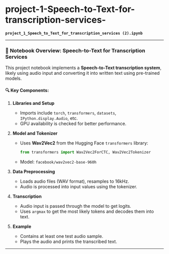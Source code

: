 # project-1-Speech-to-Text-for-transcription-services-

**`project_1_Speech_to_Text_for_transcription_services (2).ipynb`**



---

### 📘 **Notebook Overview: Speech-to-Text for Transcription Services**

This project notebook implements a **Speech-to-Text transcription system**, likely using audio input and converting it into written text using pre-trained models.

#### 🔍 Key Components:

1. **Libraries and Setup**

   * Imports include `torch`, `transformers`, `datasets`, `IPython.display.Audio`, etc.
   * GPU availability is checked for better performance.

2. **Model and Tokenizer**

   * Uses **Wav2Vec2** from the Hugging Face `transformers` library:

     ```python
     from transformers import Wav2Vec2ForCTC, Wav2Vec2Tokenizer
     ```
   * Model: `facebook/wav2vec2-base-960h`

3. **Data Preprocessing**

   * Loads audio files (WAV format), resamples to 16kHz.
   * Audio is processed into input values using the tokenizer.

4. **Transcription**

   * Audio input is passed through the model to get logits.
   * Uses `argmax` to get the most likely tokens and decodes them into text.

5. **Example**

   * Contains at least one test audio sample.
   * Plays the audio and prints the transcribed text.

---
